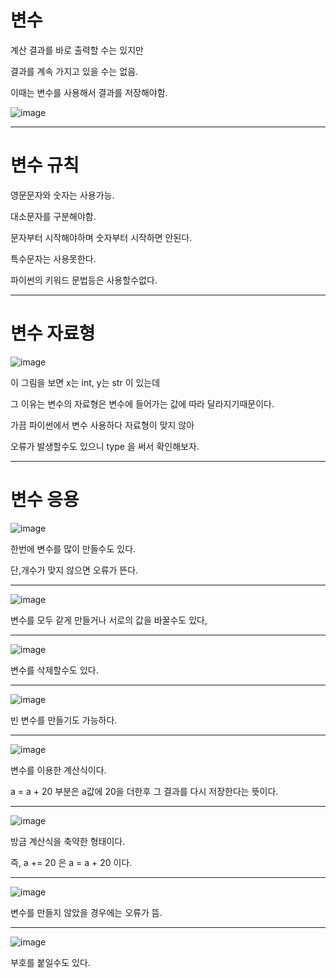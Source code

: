 # 변수

계산 결과를 바로 출력할 수는 있지만


결과를 계속 가지고 있을 수는 없음. 


이때는 변수를 사용해서 결과를 저장해야함.


![image](https://user-images.githubusercontent.com/80689330/137592411-bfa6b946-63b5-4f85-b930-6addcb25434a.png)





-------
# 변수 규칙

영문문자와 숫자는 사용가능.

대소문자를 구분해야함.

문자부터 시작해야하며 숫자부터 시작하면 안된다.

특수문자는 사용못한다.

파이썬의 키워드 문법등은 사용할수없다.





------
# 변수 자료형
![image](https://user-images.githubusercontent.com/80689330/137592482-f7e38330-2308-4a04-a278-2c4046eb1158.png)

이 그림을 보면 x는 int, y는 str 이 있는데

그 이유는 변수의 자료형은 변수에 들어가는 값에 따라 달라지기때문이다.

가끔 파이썬에서 변수 사용하다 자료형이 맞지 않아

오류가 발생할수도 있으니 type 을 써서 확인해보자.






-------------
# 변수 응용


![image](https://user-images.githubusercontent.com/80689330/137592533-a6714935-5ae5-4c08-ab54-a9d88ed8d29f.png)



한번에 변수를 많이 만들수도 있다.

단,개수가 맞지 않으면 오류가 뜬다.


--------------------------------

![image](https://user-images.githubusercontent.com/80689330/137592562-30235a45-3668-488a-b420-7d548998cf86.png)


변수를 모두 같게 만들거나 서로의 값을 바꿀수도 있다,



-------------------------

![image](https://user-images.githubusercontent.com/80689330/137592579-2df6544f-b97e-418c-a3a0-8a85da0f7051.png)

변수를 삭제할수도 있다.



----------------------


![image](https://user-images.githubusercontent.com/80689330/137592584-1de0b99c-8f28-4d40-9604-fe5ddff8fc65.png)


빈 변수를 만들기도 가능하다.



----------------------------




![image](https://user-images.githubusercontent.com/80689330/137592598-2fabe044-162e-4245-b78c-c8ad0cce6742.png)


변수를 이용한 계산식이다.

a = a + 20 부분은 a값에 20을 더한후 그 결과를 다시 저장한다는 뜻이다.

---------------------------

![image](https://user-images.githubusercontent.com/80689330/137592634-eeb1df50-2529-495b-aa3a-4254221c6d41.png)

방금 계산식을 축약한 형태이다.

즉, a += 20 은 a = a + 20 이다.

-------------------------------------


![image](https://user-images.githubusercontent.com/80689330/137592654-37e173f6-f59d-4c88-963d-5ffd865f05dd.png)


변수를 만들지 않았을 경우에는 오류가 뜸.

-----------------------



![image](https://user-images.githubusercontent.com/80689330/137592667-0e74d263-bf4f-41a5-889f-501aab54c948.png)


부호를 붙일수도 있다.

